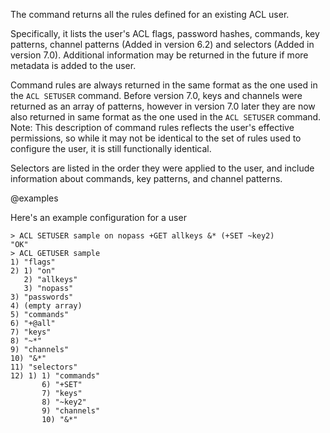 The command returns all the rules defined for an existing ACL user.

Specifically, it lists the user's ACL flags, password hashes, commands, key patterns, channel patterns (Added in version 6.2) and selectors (Added in version 7.0).
Additional information may be returned in the future if more metadata is added to the user.

Command rules are always returned in the same format as the one used in the `ACL SETUSER` command.
Before version 7.0, keys and channels were returned as an array of patterns, however in version 7.0 later they are now also returned in same format as the one used in the `ACL SETUSER` command.
Note: This description of command rules reflects the user's effective permissions, so while it may not be identical to the set of rules used to configure the user, it is still functionally identical.

Selectors are listed in the order they were applied to the user, and include information about commands, key patterns, and channel patterns.

@examples

Here's an example configuration for a user

```
> ACL SETUSER sample on nopass +GET allkeys &* (+SET ~key2)
"OK"
> ACL GETUSER sample
1) "flags"
2) 1) "on"
   2) "allkeys"
   3) "nopass"
3) "passwords"
4) (empty array)
5) "commands"
6) "+@all"
7) "keys"
8) "~*"
9) "channels"
10) "&*"
11) "selectors"
12) 1) 1) "commands"
       6) "+SET"
       7) "keys"
       8) "~key2"
       9) "channels"
       10) "&*"
```
